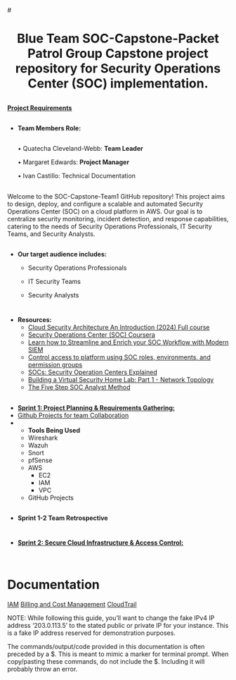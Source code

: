 #<h1 align="center"> Blue Team SOC-Capstone-Packet Patrol
Group Capstone project repository for Security Operations Center (SOC) implementation.
##
**[Project Requirements](https://docs.google.com/document/d/1EZNmVznhNWx1f6MrD1Wel16jqEMmvVfN-b0MNJu0puU/edit)**

##
- **Team Members Role:**
   ##
  
     • Quatecha Cleveland-Webb: **Team Leader**

     • Margaret Edwards: **Project Manager**

     • Ivan Castillo: Technical Documentation 

     

  
##
Welcome to the SOC-Capstone-Team1 GitHub repository! This project aims to design, deploy, and configure a scalable and automated Security Operations Center (SOC) on a cloud platform in AWS. Our goal is to centralize security monitoring, incident detection, and response capabilities, catering to the needs of Security Operations Professionals, IT Security Teams, and Security Analysts.
##

- **Our target audience includes:**
  
  - Security Operations Professionals
  
  - IT Security Teams
  
  - Security Analysts


#

- **Resources:**
  - [Cloud Security Architecture An Introduction (2024) Full course](https://www.youtube.com/watch?v=RjLM50USrvY)
  - [Security Operations Center (SOC) Coursera](https://www.coursera.org/learn/security-operations-center-soc)
  - [Learn how to Streamline and Enrich your SOC Workflow with Modern SIEM](https://pages.awscloud.com/rs/112-TZM-766/images/AWS_Marketplace_SEC_NextGenSIEM_Whitepaper_Final.pdf?aliId=eyJpIjoiZGJ5SWlNMDVEeUpWU1RVUyIsInQiOiJXRHNUUDFpWklvZVBySHZcLzFzdm9Gdz09In0%253D)
  - [Control access to platform using SOC roles, environments, and permission groups](https://cloud.google.com/chronicle/docs/soar/admin-tasks/advanced/control-access-to-platform)
  - [SOCs: Security Operation Centers Explained](https://www.splunk.com/en_us/blog/learn/soc-security-operation-center.html)
  - [Building a Virtual Security Home Lab: Part 1 - Network Topology](https://infosecwriteups.com/building-a-virtual-security-home-lab-part-1-network-topology-a373f93e342b)
  - [The Five Step SOC Analyst Method](https://cybernoweducation.medium.com/what-is-the-soc-analyst-method-e1ab043d96d3)
##

##
- [**Sprint 1: Project Planning & Requirements Gathering:**](https://docs.google.com/document/d/19wsBtw-bw78XlkGJ8Kh6ISsYmWZ57OPBM5P6TyHfUp4/edit)
- [Github Projects for team Collaboration](https://docs.google.com/document/d/1ri4l8PPLV0UcBY9brIH37BRxOGFAiPArHI49kHkJD4o/edit?usp=sharing)
- - **Tools Being Used**
  - Wireshark
  - Wazuh
  - Snort
  - pfSense
  - AWS
    - EC2
    - IAM
    - VPC
  - GitHub Projects
##
- **Sprint 1-2 Team Retrospective**

#
- [**Sprint 2: Secure Cloud Infrastructure & Access Control:**](https://docs.google.com/document/d/1IZpg-4bLl94O2m6R04q3y4Obew1XGjvGLFphgxRXlto/edit)


<br>

# Documentation
[IAM](IAM.md)
[Billing and Cost Management](Billing-Cost-Management.md)
[CloudTrail](CloudTrail.md)






NOTE: While following this guide, you’ll want to change the fake IPv4 IP address ‘203.0.113.5’ to the stated public or private IP for your instance. This is a fake IP address reserved for demonstration purposes.

The commands/output/code provided in this documentation is often preceded by a $.
This is meant to mimic a marker for terminal prompt.
When copy/pasting these commands, do not include the $.
Including it will probably throw an error.